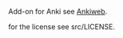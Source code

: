 Add-on for Anki see [Ankiweb](https://ankiweb.net/shared/info/1135507717).

for the license see src/LICENSE.
